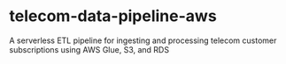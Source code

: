 # telecom-data-pipeline-aws
A serverless ETL pipeline for ingesting and processing telecom customer subscriptions using AWS Glue, S3, and RDS
